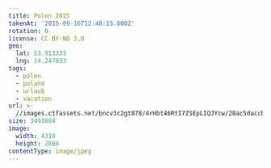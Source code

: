```yaml
---
title: Polen 2015
takenAt: '2015-09-16T12:48:15.000Z'
rotation: 0
license: CC BY-ND 3.0
geo:
  lat: 53.913333
  lng: 14.247833
tags:
  - polen
  - poland
  - urlaub
  - vacation
url: >-
  //images.ctfassets.net/bncv3c2gt878/4rHbt46RtI7ZSEpLIQJYcw/28ac5daccbbcf98c26facaaa6b4dba9c/polen-2015_25862776841_o
size: 3493884
image:
  width: 4310
  height: 2868
contentType: image/jpeg
---
```


